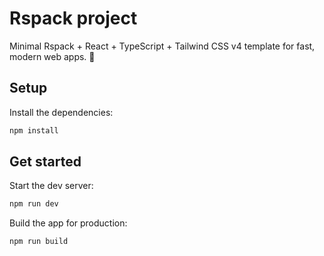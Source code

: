 # Rspack project

Minimal Rspack + React + TypeScript + Tailwind CSS v4 template for fast, modern web apps. 🚀

## Setup

Install the dependencies:

```bash
npm install
```

## Get started

Start the dev server:

```bash
npm run dev
```

Build the app for production:

```bash
npm run build
```
